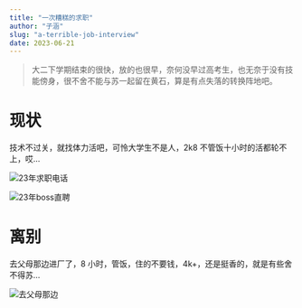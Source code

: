 ```yaml
---
title: "一次糟糕的求职"
author: "子涵"
slug: "a-terrible-job-interview"
date: 2023-06-21
---
```


> 大二下学期结束的很快，放的也很早，奈何没早过高考生，也无奈于没有技能傍身，很不舍不能与苏一起留在黄石，算是有点失落的转换阵地吧。

# 现状

技术不过关，就找体力活吧，可怜大学生不是人，2k8 不管饭十小时的活都轮不上，哎…

![23年求职电话](https://image.hyx.ink/2024/11/b6c2bac4b8d101acb614d44c0fa2ff9a.webp)

![23年boss直聘](https://image.hyx.ink/2024/11/66752a869abbae2d5048a3f006f48354.webp)

# 离别

去父母那边进厂了，8 小时，管饭，住的不要钱，4k+，还是挺香的，就是有些舍不得苏…

![去父母那边](https://image.hyx.ink/2024/11/5c7b3ae59fa5796b118909f83ecfadb4.webp)
